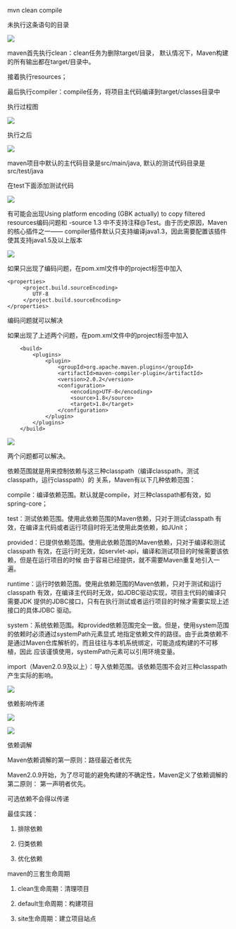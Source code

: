 mvn clean compile

未执行这条语句的目录

![](pages/未执行mvn%20clean%20compile.png)

maven首先执行clean：clean任务为删除target/目录，
默认情况下，Maven构建的所有输出都在target/目录中。

接着执行resources；

最后执行compiler：compile任务，将项目主代码编译到target/classes目录中

执行过程图

![](pages/mvn%20clean%20compile执行过程.png)

执行之后

![](pages/执行mvn%20clean%20compile之后.png)

maven项目中默认的主代码目录是src/main/java,
默认的测试代码目录是src/test/java

在test下面添加测试代码

![](pages/test测试代码.png)

有可能会出现Using platform encoding (GBK actually) to copy filtered resources编码问题和
-source 1.3 中不支持注释@Test。由于历史原因，Maven的核心插件之一——
compiler插件默认只支持编译java1.3，因此需要配置该插件使其支持java1.5及以上版本

![](pages/test中的编码问题1.png)

如果只出现了编码问题，在pom.xml文件中的project标签中加入
```
<properties>
     <project.build.sourceEncoding>
        UTF-8
     </project.build.sourceEncoding>
</properties>
```
编码问题就可以解决

如果出现了上述两个问题，在pom.xml文件中的project标签中加入
```
    <build>
        <plugins>
            <plugin>
                <groupId>org.apache.maven.plugins</groupId>
                <artifactId>maven-compiler-plugin</artifactId>
                <version>2.0.2</version>
                <configuration>
                    <encoding>UTF-8</encoding>
                    <source>1.8</source>
                    <target>1.8</target>
                </configuration>
            </plugin>
        </plugins>
    </build>
```
![](pages/test两个问题都解决.png)

两个问题都可以解决。

依赖范围就是用来控制依赖与这三种classpath（编译classpath，测试classpath，运行classpath）的
关系，Maven有以下几种依赖范围：

compile：编译依赖范围。默认就是compile，对三种classpath都有效，如spring-core；

test：测试依赖范围。使用此依赖范围的Maven依赖，只对于测试classpath
有效，在编译主代码或者运行项目时将无法使用此类依赖，如JUnit；

provided：已提供依赖范围。使用此依赖范围的Maven依赖，只对于编译和测试classpath
有效，在运行时无效，如servlet-api，编译和测试项目的时候需要该依赖，但是在运行项目的时候
由于容易已经提供，就不需要Maven重复地引入一遍。

runtime：运行时依赖范围。使用此依赖范围的Maven依赖，只对于测试和运行classpath
有效，在编译主代码时无效，如JDBC驱动实现，项目主代码的编译只需要JDK
提供的JDBC接口，只有在执行测试或者运行项目的时候才需要实现上述接口的具体JDBC
驱动。

system：系统依赖范围。和provided依赖范围完全一致。但是，使用system范围的依赖时必须通过systemPath元素显式
地指定依赖文件的路径。由于此类依赖不是通过Maven仓库解析的，而且往往与本机系统绑定，可能造成构建的不可移植，因此
应该谨慎使用，systemPath元素可以引用环境变量。

import（Maven2.0.9及以上）：导入依赖范围。该依赖范围不会对三种classpath产生实际的影响。

![](pages/依赖范围与classpath的关系.png)

依赖影响传递

![](pages/依赖影响传递.png)

![](pages/依赖影响传递2.png)

依赖调解

Maven依赖调解的第一原则：路径最近者优先

Maven2.0.9开始，为了尽可能的避免构建的不确定性，Maven定义了依赖调解的第二原则：
第一声明者优先。

可选依赖不会得以传递

最佳实践：

1. 排除依赖

2. 归类依赖

3. 优化依赖

maven的三套生命周期

1. clean生命周期：清理项目

2. default生命周期：构建项目

3. site生命周期：建立项目站点



